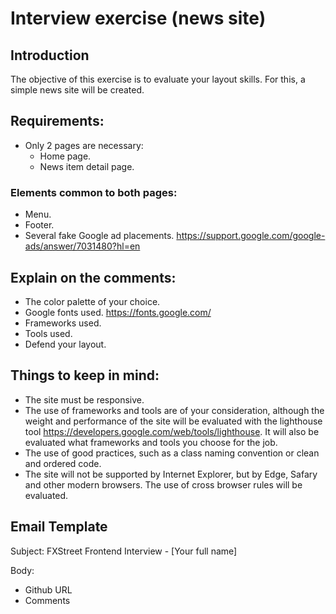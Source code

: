 # Interview exercise (news site)

## Introduction

The objective of this exercise is to evaluate your layout skills.
For this, a simple news site will be created.

## Requirements:

* Only 2 pages are necessary:
    * Home page.
    * News item detail page.

### Elements common to both pages:

* Menu.
* Footer.
* Several fake Google ad placements. https://support.google.com/google-ads/answer/7031480?hl=en

## Explain on the comments:

* The color palette of your choice.
* Google fonts used. https://fonts.google.com/
* Frameworks used.
* Tools used.
* Defend your layout.

## Things to keep in mind:

* The site must be responsive.
* The use of frameworks and tools are of your consideration, although the weight and performance of the site will be evaluated with the lighthouse tool https://developers.google.com/web/tools/lighthouse. It will also be evaluated what frameworks and tools you choose for the job.
* The use of good practices, such as a class naming convention or clean and ordered code.
* The site will not be supported by Internet Explorer, but by Edge, Safary and other modern browsers. The use of cross browser rules will be evaluated.

## Email Template

Subject: FXStreet Frontend Interview - [Your full name]

Body:
* Github URL
* Comments